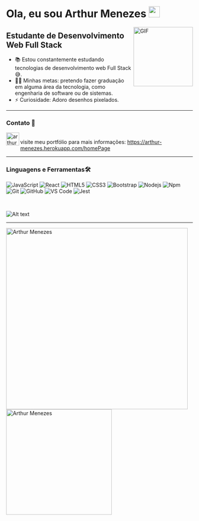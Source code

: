 # Ola, eu sou Arthur Menezes <img width="30px" src="https://media.tenor.com/images/3b388fe03da271d2674faf85eb7c3fcd/tenor.gif" />

<img align="right" alt="GIF" height="160px" src="https://media.giphy.com/media/du3J3cXyzhj75IOgvA/giphy.gif" />

## Estudante de Desenvolvimento Web Full Stack

- 📚 Estou constantemente estudando tecnologias de desenvolvimento web Full Stack 😅.
- 💪🏼 Minhas metas: pretendo fazer graduação em alguma área da tecnologia, como engenharia de software ou de sistemas.
- ⚡ Curiosidade: Adoro desenhos pixelados.

---


### Contato 📝

[<img align="left" alt="arthur menezes | LinkedIn" width="35px" src="https://i.pinimg.com/originals/de/b4/6f/deb46f02a59e3b3a2aa58fac16290d63.gif" />][linkedin]
<br />
visite meu portfólio para mais informações: https://arthur-menezes.herokuapp.com/homePage
<br />

---

### Linguagens e Ferramentas🛠 

![JavaScript](https://img.shields.io/badge/JavaScript-323330?style=for-the-badge&logo=javascript&logoColor=F7DF1E)
![React](https://img.shields.io/badge/React-20232A?style=for-the-badge&logo=react&logoColor=61DAFB)
![HTML5](https://img.shields.io/badge/HTML5-E34F26?style=for-the-badge&logo=html5&logoColor=white)
![CSS3](https://img.shields.io/badge/CSS3-1572B6?style=for-the-badge&logo=css3&logoColor=whit)
![Bootstrap](https://img.shields.io/badge/Bootstrap-563D7C?style=for-the-badge&logo=bootstrap&logoColor=white)
![Nodejs](https://img.shields.io/badge/Node.js-339933?style=for-the-badge&logo=nodedotjs&logoColor=white)
![Npm](https://img.shields.io/badge/npm-CB3837?style=for-the-badge&logo=npm&logoColor=white)
![Git](https://img.shields.io/badge/Git-F05032?style=for-the-badge&logo=git&logoColor=white)
![GitHub](https://img.shields.io/badge/GitHub-100000?style=for-the-badge&logo=github&logoColor=white)
![VS Code](https://img.shields.io/badge/Visual_Studio_Code-0078D4?style=for-the-badge&logo=visual%20studio%20code&logoColor=white)
![Jest](https://img.shields.io/badge/Jest-C21325?style=for-the-badge&logo=jest&logoColor=white)



<br/>

![Alt text](https://spotify-recently-played-readme.vercel.app/api?user=grfdlcj48h6al66f3xeb2s7pr)

---

<img align="left" width="490" src="https://github-readme-stats.vercel.app/api?username=arthur-menezes202&show_icons=true" alt="Arthur Menezes" />
<img align="left" width="285" src="https://github-readme-stats.vercel.app/api/top-langs/?username=arthur-menezes202" alt="Arthur Menezes" />

[Beecrowd]: https://www.beecrowd.com.br/judge/pt/profile/372321
[linkedin]: https://www.linkedin.com/in/arthur-m-correa
